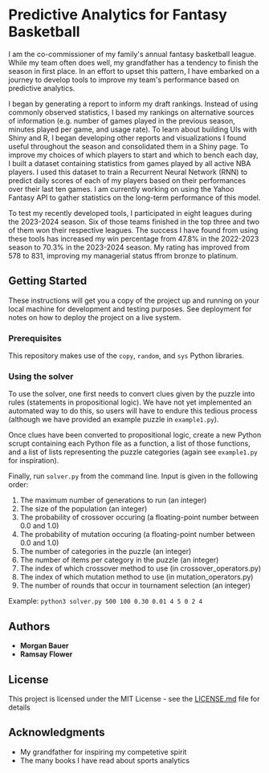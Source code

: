 # Predictive Analytics for Fantasy Basketball

I am the co-commissioner of my family's annual fantasy basketball league. While my team often does well, my grandfather has a tendency to finish the season in first place. In an effort to upset this pattern, I have embarked on a journey to develop tools to improve my team's performance based on predictive analytics.

I began by generating a report to inform my draft rankings. Instead of using commonly observed statistics, I based my rankings on alternative sources of information (e.g. number of games played in the previous season, minutes played per game, and usage rate). To learn about building UIs with Shiny and R, I began developing other reports and visualizations I found useful throughout the season and consolidated them in a Shiny page. To improve my choices of which players to start and which to bench each day, I built a dataset containing statistics from games played by all active NBA players. I used this dataset to train a Recurrent Neural Network (RNN) to predict daily scores of each of my players based on their performances over their last ten games. I am currently working on using the Yahoo Fantasy API to gather statistics on the long-term performance of this model.

To test my recently developed tools, I participated in eight leagues during the 2023-2024 season. Six of those teams finished in the top three and two of them won their respective leagues. The success I have found from using these tools has increased my win percentage from 47.8% in the 2022-2023 season to 70.3% in the 2023-2024 season. My rating has improved from 578 to 831, improving my managerial status ffrom bronze to platinum.

## Getting Started

These instructions will get you a copy of the project up and running on your local machine for development and testing purposes. See deployment for notes on how to deploy the project on a live system.

### Prerequisites

This repository makes use of the `copy`, `random`, and `sys` Python libraries. 

### Using the solver

To use the solver, one first needs to convert clues given by the puzzle into rules (statements in propositional logic). We have not yet implemented an automated way to do this, so users will have to endure this tedious process (although we have provided an example puzzle in `example1.py`).

Once clues have been converted to propositional logic, create a new Python scrupt containing each Python file as a function, a list of those functions, and a list of lists representing the puzzle categories (again see `example1.py` for inspiration).

Finally, run `solver.py` from the command line. Input is given in the following order:
1. The maximum number of generations to run (an integer)
2. The size of the population (an integer)
3. The probability of crossover occuring (a floating-point number between 0.0 and 1.0)
4. The probability of mutation occuring (a floating-point number between 0.0 and 1.0)
6. The number of categories in the puzzle (an integer)
7. The number of items per category in the puzzle (an integer)
8. The index of which crossover method to use (in crossover_operators.py)
9. The index of which mutation method to use (in mutation_operators.py)
10. The number of rounds that occur in tournament selection (an integer)

Example: `python3 solver.py 500 100 0.30 0.01 4 5 0 2 4`

## Authors

* **Morgan Bauer**
* **Ramsay Flower**

## License

This project is licensed under the MIT License - see the [LICENSE.md](LICENSE.md) file for details

## Acknowledgments

* My grandfather for inspiring my competetive spirit
* The many books I have read about sports analytics

